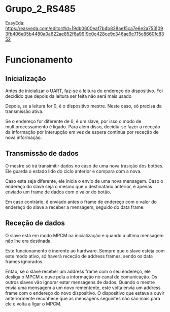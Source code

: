 # Grupo_2_RS485

EasyEda: https://easyeda.com/editor#id=|9db0600eaf7b4b838ae15ca7e6e2a753|093fb406e05b4480a0a622ae852f6a99|9c0c428ce9c346ae9c715c8660fc8352

# Funcionamento

## Inicialização

Antes de inicializar o UART, faz-se a leitura do endereço do dispositivo. Foi decidido que depois da leitura ser feita não será mais usado

Depois, se a leitura for 0, é o dispositivo mestre. Neste caso, só precisa da transmissão ativa.

Se o endereço for diferente de 0, é um slave, por isso o modo de multiprocessamento é ligado. Para além disso, decidiu-se fazer a receção da informação por interupção em vez de espera continua por receção de nova informação.

## Transmissão de dados

O mestre só irá transimitir dados no caso de uma nova trasição dos botões. Ele guarda o estado lido do ciclo anterior e compara com a nova.

Caso esta seja diferente, ele inicia o envio de uma nova mensagem. Caso o endereço do slave seja o mesmo que o destinatário anterior, é apenas enviado um frame de dados com o valor do botão.

Em caso contrário, é enviado antes o frame de endereço com o valor do endereço do slave a receber a mensagem, seguido do data frame.

## Receção de dados

O slave está em modo MPCM na inicialização e quando a ultima mensagem não lhe era destinada.

Este funcionamento é inerente ao hardware. Sempre que o slave esteja com este modo ativo, só haverá receção de address frames, sendo os data frames ignorados.

Então, se o slave receber um address frame com o seu endereço, ele desliga o MPCM e ouve pela a informação no canal de comunicação. Os outros slaves vão ignorar estar mensagens de dados. Quando o mestre envia uma mensagem a um novo rementente, este volta envia um address frame com o endereço do novo dispositivo. O dispositivo que estava a ouvir anteriormente reconhece que as mensagens seguintes não são mais para ele e volta a ligar o MPCM.